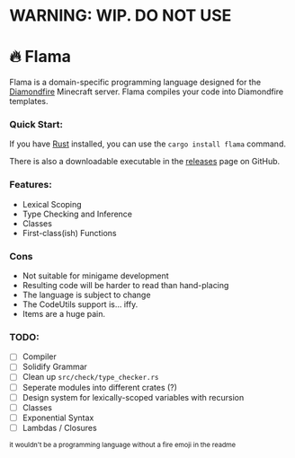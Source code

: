 # WARNING: WIP. DO NOT USE

# 🔥 Flama

Flama is a domain-specific programming language designed for the [Diamondfire](https://mcdiamondfire.com) Minecraft server. Flama compiles your code into Diamondfire templates.

### Quick Start:

If you have [Rust](https://www.rust-lang.org/tools/install) installed, you can use the `cargo install flama` command.

There is also a downloadable executable in the [releases](https://www.github.com/fallow64/flama/releases) page on GitHub.

### Features:

- Lexical Scoping
- Type Checking and Inference
- Classes
- First-class(ish) Functions

### Cons

- Not suitable for minigame development
- Resulting code will be harder to read than hand-placing
- The language is subject to change
- The CodeUtils support is... iffy.
- Items are a huge pain.

### TODO:

- [ ] Compiler
- [ ] Solidify Grammar
- [ ] Clean up `src/check/type_checker.rs`
- [ ] Seperate modules into different crates (?)
- [ ] Design system for lexically-scoped variables with recursion
- [ ] Classes
- [ ] Exponential Syntax
- [ ] Lambdas / Closures

<sup>it wouldn't be a programming language without a fire emoji in the readme</sup>
